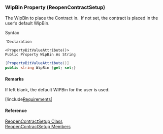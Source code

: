 ﻿### WipBin Property (ReopenContractSetup)

The WipBin to place the Contract in.  If not set, the contract is placed in the user’s default WipBin.

Syntax

```vbnet
'Declaration

<PropertyBitValueAttribute()>
Public Property WipBin As String
```

```csharp
[PropertyBitValueAttribute()]
public string WipBin {get; set;}
```

#### Remarks

If left blank, the default WIPBin for the user is used.

[!include[Requirements](../partials/requirements.md)]

#### Reference

[ReopenContractSetup Class](FChoice.Toolkits.Clarify~FChoice.Toolkits.Clarify.Contracts.ReopenContractSetup.md)  
[ReopenContractSetup Members](FChoice.Toolkits.Clarify~FChoice.Toolkits.Clarify.Contracts.ReopenContractSetup_members.md)